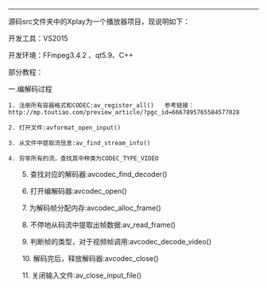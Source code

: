 ************************************************************************************************************
源码src文件夹中的Xplay为一个播放器项目，现说明如下：

开发工具：VS2015 

开发环境：FFmpeg3.4.2 、qt5.9、C++ 

部分教程：

一.编解码过程

	1. 注册所有容器格式和CODEC:av_register_all()   参考链接：http://mp.toutiao.com/preview_article/?pgc_id=6667895765584577028

	2. 打开文件:avformat_open_input()

	3. 从文件中提取流信息:av_find_stream_info()
	
	4. 穷举所有的流，查找其中种类为CODEC_TYPE_VIDEO
	
　　5. 查找对应的解码器:avcodec_find_decoder()

　　6. 打开编解码器:avcodec_open()

　　7. 为解码帧分配内存:avcodec_alloc_frame()

　　8. 不停地从码流中提取出帧数据:av_read_frame()

　　9. 判断帧的类型，对于视频帧调用:avcodec_decode_video()

　　10. 解码完后，释放解码器:avcodec_close()

　　11. 关闭输入文件:av_close_input_file()

